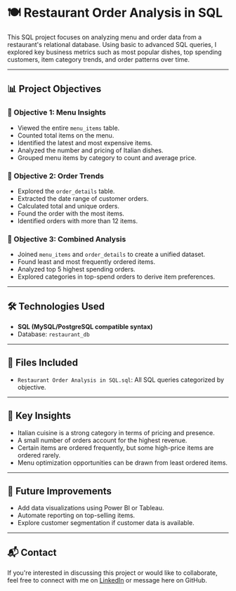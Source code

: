 # 🍽️ Restaurant Order Analysis in SQL

This SQL project focuses on analyzing menu and order data from a restaurant's relational database. Using basic to advanced SQL queries, I explored key business metrics such as most popular dishes, top spending customers, item category trends, and order patterns over time.

---

## 📊 Project Objectives

### 🔹 Objective 1: Menu Insights
- Viewed the entire `menu_items` table.
- Counted total items on the menu.
- Identified the latest and most expensive items.
- Analyzed the number and pricing of Italian dishes.
- Grouped menu items by category to count and average price.

### 🔹 Objective 2: Order Trends
- Explored the `order_details` table.
- Extracted the date range of customer orders.
- Calculated total and unique orders.
- Found the order with the most items.
- Identified orders with more than 12 items.

### 🔹 Objective 3: Combined Analysis
- Joined `menu_items` and `order_details` to create a unified dataset.
- Found least and most frequently ordered items.
- Analyzed top 5 highest spending orders.
- Explored categories in top-spend orders to derive item preferences.

---

## 🛠️ Technologies Used
- **SQL (MySQL/PostgreSQL compatible syntax)**
- Database: `restaurant_db`

---

## 📂 Files Included
- `Restaurant Order Analysis in SQL.sql`: All SQL queries categorized by objective.

---

## 📌 Key Insights
- Italian cuisine is a strong category in terms of pricing and presence.
- A small number of orders account for the highest revenue.
- Certain items are ordered frequently, but some high-price items are ordered rarely.
- Menu optimization opportunities can be drawn from least ordered items.

---

## 🚀 Future Improvements
- Add data visualizations using Power BI or Tableau.
- Automate reporting on top-selling items.
- Explore customer segmentation if customer data is available.

---

## 📬 Contact
If you're interested in discussing this project or would like to collaborate, feel free to connect with me on [LinkedIn](https://www.linkedin.com/in/vamsi-krishna-manukonda-62b84075/) or message here on GitHub.


